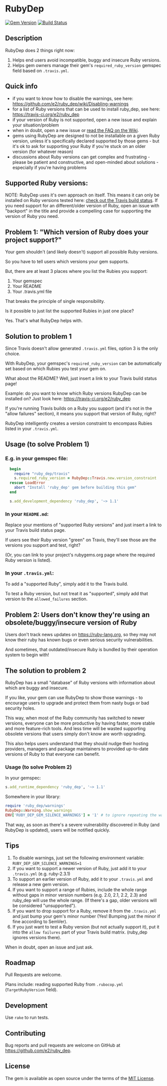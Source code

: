 # RubyDep

[![Gem Version](https://img.shields.io/gem/v/ruby_dep.svg?style=flat)](https://rubygems.org/gems/ruby_dep) [![Build Status](https://travis-ci.org/e2/ruby_dep.svg)](https://travis-ci.org/e2/ruby_dep)

## Description

RubyDep does 2 things right now:

1. Helps end users avoid incompatible, buggy and insecure Ruby versions.
2. Helps gem owners manage their gem's `required_ruby_version` gemspec field based on `.travis.yml`.

## Quick info

- if you want to know how to disable the warnings, see here: https://github.com/e2/ruby_dep/wiki/Disabling-warnings
- for a list of Ruby versions that can be used to install ruby_dep, see here: https://travis-ci.org/e2/ruby_dep
- if your version of Ruby is not supported, open a new issue and explain your situation/problem
- when in doubt, open a new issue or [read the FAQ on the Wiki](https://github.com/e2/ruby_dep/wiki/FAQ).
- gems using RubyDep are designed to not be installable on a given Ruby version, unless it's specifically declared supported by those gems - but it's ok to ask for supporting your Ruby if you're stuck on an older version (for whatever reason)
- discussions about Ruby versions can get complex and frustrating - please be patient and constructive, and open-minded about solutions - especially if you're having problems


## Supported Ruby versions:

NOTE: RubyDep uses it's own approach on itself. This means it can only be installed on Ruby versions tested here: [check out the Travis build status](https://travis-ci.org/e2/ruby_dep). If you need support for an different/older version of Ruby, open an issue with "backport" in the title and provide a compelling case for supporting the version of Ruby you need. 

## Problem 1: "Which version of Ruby does your project support?"

Your gem shouldn't (and likely doesn't) support all possible Ruby versions.

So you have to tell users which versions your gem supports.

But, there are at least 3 places where you list the Rubies you support:

1. Your gemspec
2. Your README
3. Your .travis.yml file
 
That breaks the principle of single responsibility.

Is it possible to just list the supported Rubies in just one place?

Yes. That's what RubyDep helps with.

## Solution to problem 1

Since Travis doesn't allow generated `.travis.yml` files, option 3 is the only choice.

With RubyDep, your gemspec's `required_ruby_version` can be automatically set based on which Rubies you test your gem on.

What about the README? Well, just insert a link to your Travis build status page!

Example: do you want to know which Ruby versions RubyDep can be installed on? Just look here: https://travis-ci.org/e2/ruby_dep

If you're running Travis builds on a Ruby you support (and it's not in the "allow failures" section), it means you support that version of Ruby, right?

RubyDep intelligently creates a version constraint to encompass Rubies listed in your `.travis.yml`.

## Usage (to solve Problem 1)

### E.g. in your gemspec file:

```ruby
  begin
    require "ruby_dep/travis"
    s.required_ruby_version = RubyDep::Travis.new.version_constraint
  rescue LoadError
    abort "Install 'ruby_dep' gem before building this gem"
  end

  s.add_development_dependency 'ruby_dep', '~> 1.1'
```

### In your `README.md`:

Replace your mentions of "supported Ruby versions" and just insert a link to your Travis build status page.

If users see their Ruby version "green" on Travis, they'll see those are the versions you support and test, right?

(Or, you can link to your project's rubygems.org page where the required Ruby version is listed).

### In your `.travis.yml`:

To add a "supported Ruby", simply add it to the Travis build. 

To test a Ruby version, but not treat it as "supported", simply add that version to the `allowed_failures` section.


## Problem 2: Users don't know they're using an obsolete/buggy/insecure version of Ruby

Users don't track news updates on https://ruby-lang.org, so they may not know their ruby has known bugs or even serious security vulnerabilities.

And sometimes, that outdated/insecure Ruby is bundled by their operation system to begin with!

## The solution to problem 2

RubyDep has a small "database" of Ruby versions with information about which are buggy and insecure.

If you like, your gem can use RubyDep to show those warnings - to encourage users to upgrade and protect them from nasty bugs or bad security holes.

This way, when most of the Ruby community has switched to newer versions, everyone can be more productive by having faster, more stable and more feature-rich tools. And less time will be wasted supporting obsolete versions that users simply don't know are worth upgrading.

This also helps users understand that they should nudge their hosting providers, managers and package maintainers to provided up-to-date versions of Ruby to that everyone can benefit.

### Usage (to solve Problem 2)

In your gemspec:

```ruby
s.add_runtime_dependency 'ruby_dep', '~> 1.1'
```

Somewhere in your library: 

```ruby
require 'ruby_dep/warnings'
RubyDep::Warning.show_warnings
ENV['RUBY_DEP_GEM_SILENCE_WARNINGS'] = '1' # to ignore repeating the warning if other gems use `ruby_dep` too
```

That way, as soon as there's a severe vulnerability discovered in Ruby (and RubyDep is updated), users will be notified quickly.


## Tips

1. To disable warnings, just set the following environment variable: `RUBY_DEP_GEM_SILENCE_WARNINGS=1`
2. If you want to support a newer version of Ruby, just add it to your `.travis.yml` (e.g. ruby-2.3.1)
3. To support an earlier version of Ruby, add it to your `.travis.yml` and release a new gem version.
4. If you want to support a range of Rubies, include the whole range without gaps in minor version numbers (e.g. 2.0, 2.1, 2.2, 2.3) and ruby_dep will use the whole range. (If there's a gap, older versions will be considered "unsupported").
5. If you want to drop support for a Ruby, remove it from the `.travis.yml` and just bump your gem's minor number (Yes! Bumping just the minor if fine according to SemVer).
5. If you just want to test a Ruby version (but not actually support it), put it into the `allow failures` part of your Travis build matrix. (ruby_dep ignores versions there).

When in doubt, open an issue and just ask.

## Roadmap

Pull Requests are welcome.

Plans include: reading supported Ruby from `.rubocop.yml` (`TargetRubyVersion` field).


## Development

Use `rake` to run tests.

## Contributing

Bug reports and pull requests are welcome on GitHub at https://github.com/e2/ruby_dep.

## License

The gem is available as open source under the terms of the [MIT License](http://opensource.org/licenses/MIT).
